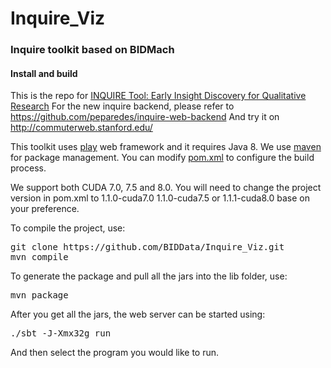 # Inquire_Viz
### Inquire toolkit based on BIDMach

#### Install and build

This is the repo for [INQUIRE Tool: Early Insight Discovery for Qualitative Research]
For the new inquire backend, please refer to https://github.com/peparedes/inquire-web-backend
And try it on http://commuterweb.stanford.edu/

This toolkit uses [play] web framework and it requires Java 8. We use [maven] for package management. You can modify [pom.xml] to configure the build process. 

We support both CUDA 7.0, 7.5 and 8.0. You will need to change the project version in pom.xml to 1.1.0-cuda7.0  1.1.0-cuda7.5 or 1.1.1-cuda8.0 base on your preference. 

To compile the project, use:
<pre>
git clone https://github.com/BIDData/Inquire_Viz.git
mvn compile
</pre>

To generate the package and pull all the jars into the lib folder, use:
<pre>
mvn package
</pre>

After you get all the jars, the web server can be started using:
<pre>
./sbt -J-Xmx32g run
</pre>

And then select the program you would like to run.



[play]: https://www.playframework.com/
[maven]: https://maven.apache.org/
[pom.xml]: https://github.com/BIDData/BIDMach_Viz/blob/master/pom.xml
[INQUIRE Tool: Early Insight Discovery for Qualitative Research]: http://dl.acm.org/citation.cfm?id=3023272







